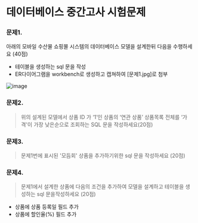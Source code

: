 # 데이터베이스 중간고사 시험문제

### 문제1. 
아래의 모바일 수산물 쇼핑몰 시스템의 데이터베이스 모델을 설계한뒤 다음을 수행하세요 (40점)
- 테이블을 생성하는 sql 문을 작성
- ER다이어그램을 workbench로 생성하고 캡쳐하여 [문제1.jpg]로 첨부


![image](https://user-images.githubusercontent.com/21700482/232665879-491c9f3a-24af-44f2-b6e2-53aa31b025ea.png)


### 문제2. 
> 위의 설계된 모델에서 상품 ID 가 ‘1’인 상품의 ‘연관 상품’ 상품목록 전체를 ‘가격'이 가장 낮은순으로 조회하는 SQL 문을 작성하세요(20점)

### 문제3. 
> 문제1번에 표시된 '모듬회' 상품을 추가하기위한 sql 문을 작성하세요 (20점)

### 문제4.
> 문제1에서 설계한 상품에 다음의 조건을 추가하여 모델을 설계하고 테이블을 생성하는 sql 문을작성하세요 (20점)
- 상품에 상품 등록일 필드 추가
- 상품에 할인율(%) 필드 추가
